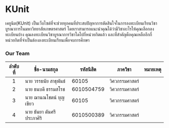 # KUnit
  เคยูนิต(KUnit) เป็นเว็บไซต์ที่จะช่วยทุกคนที่ประสบปัญหาการตัดสินใจในการลงทะเบียนเรียนวิชาบูรณาการในมหาวิทยาลัยเกษตรศาสตร์ โดยเราสามารถแนะนำคุณได้ว่ามีวิชาอะไรให้คุณเลือกลงทะเบียนบ้าง คุณลงทะเบียนวิชาบูรณาการวิชาใดไปกี่หน่วยกิตแล้ว และที่สำคัญคือคุณเหลืออีกกี่หน่วยกิตที่จำเป็นต้องลงทะเบียนเรียนเพื่อจบการศึกษา
### Our Team
ลำดับที่ | ชื่อ-นามสกุล |  รหัสนิสิต | ภาควิชา | หมายเหตุ
:---:|---|------|---|---
 1|นาย วรรธนัย สาธุพันธ์|60105|วิศวกรรมศาสตร์
 2|นาย ธนบดี ธรรมสโรช|6010504759|วิศวกรรมศาสตร์
 3|นาย ฌานณโชตน์ บุญเขียว|60105|วิศวกรรมศาสตร์
 4|นาย ธันยา ตันศรีประภาศิริ|6010500389|วิศวกรรมศาสตร์



